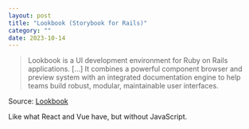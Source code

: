 ```yaml
---
layout: post
title: "Lookbook (Storybook for Rails)"
category: ""
date: 2023-10-14
---
```


>Lookbook is a UI development environment for Ruby on Rails applications. [...] It combines a powerful component browser and preview system with an integrated documentation engine to help teams build robust, modular, maintainable user interfaces.

Source: [Lookbook](https://lookbook.build/)

Like what React and Vue have, but without JavaScript.

